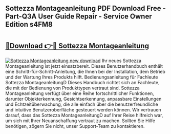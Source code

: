 ## Sottezza Montageanleitung PDF Download Free - Part-Q3A User Guide Repair - Service Owner Edition s4FM8

# <h2><a href="http://df8catk.blite.top/?on=Sottezza+Montageanleitung">🔗Download 👉🔴 Sottezza Montageanleitung</a></h2>

[![Sottezza Montageanleitung new download](https://i.imgur.com/lujVjoI.png)](http://df8catk.blite.top/?on=Sottezza+Montageanleitung)
Ihr neues Sottezza Montageanleitung ist jetzt einsatzbereit. Dieses Benutzerhandbuch enthält eine Schritt-für-Schritt-Anleitung, die Ihnen bei der Installation, dem Betrieb und der Wartung Ihres Produkts hilft. Bedienungsanleitung für Fachleute Sottezza MontageanleitungD Dieses Handbuch richtet sich an Fachleute, die mit der Bedienung von Produkttypen vertraut sind. Sottezza Montageanleitung verfügt über eine Reihe fortschrittlicher Funktionen, darunter Objekterkennung, Gesichtserkennung, anpassbare Einstellungen und Echtzeitüberwachung, die alle einfach über die benutzerfreundliche und intuitive Benutzeroberfläche gesteuert werden können. Wir vertrauen darauf, dass das Sottezza MontageanleitungD auf Ihrer Reise hilfreich war, um sich mit Ihrer Neuanschaffung vertraut zu machen. Sollten Sie Hilfe benötigen, zögern Sie nicht, unser Support-Team zu kontaktieren.
